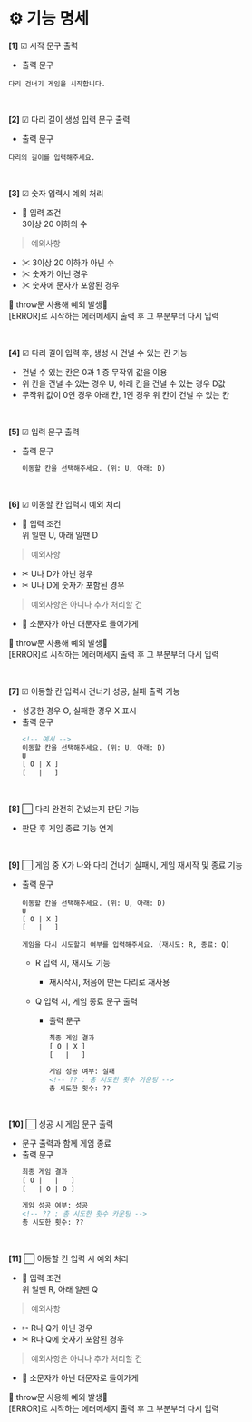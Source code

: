 # ⚙ **기능 명세**

**[1]** ☑ 시작 문구 출력

* 출력 문구

```
다리 건너기 게임을 시작합니다.
```

<br>

**[2]** ☑ 다리 길이 생성 입력 문구 출력

* 출력 문구

```
다리의 길이를 입력해주세요.
```

<br>

**[3]** ☑ 숫자 입력시 예외 처리

* 📌 입력 조건<br>
  3이상 20 이하의 수
> 예외사항
* ✂ 3이상 20 이하가 아닌 수
* ✂ 숫자가 아닌 경우
* ✂ 숫자에 문자가 포함된 경우

🚫 throw문 사용해 예외 발생🚫<br>
[ERROR]로 시작하는 에러메세지 출력 후 그 부분부터 다시 입력

<br>

**[4]** ☑ 다리 길이 입력 후, 생성 시 건널 수 있는 칸 기능

* 건널 수 있는 칸은 0과 1 중 무작위 값을 이용
* 위 칸을 건널 수 있는 경우 U, 아래 칸을 건널 수 있는 경우 D값
* 무작위 값이 0인 경우 아래 칸, 1인 경우 위 칸이 건널 수 있는 칸

<br>

**[5]** ☑ 입력 문구 출력

* 출력 문구

    ```html
    이동할 칸을 선택해주세요. (위: U, 아래: D)
    ```

<br>

**[6]** ☑ 이동할 칸 입력시 예외 처리

* 📌 입력 조건<br>
  위 일땐 U, 아래 일땐 D
> 예외사항
* ✂ U나 D가 아닌 경우
* ✂ U나 D에 숫자가 포함된 경우

> 예외사항은 아니나 추가 처리할 건
* 📍 소문자가 아닌 대문자로 들어가게

🚫 throw문 사용해 예외 발생🚫<br>
[ERROR]로 시작하는 에러메세지 출력 후 그 부분부터 다시 입력

<br>

**[7]** ☑ 이동할 칸 입력시 건너기 성공, 실패 출력 기능

* 성공한 경우 O, 실패한 경우 X 표시
* 출력 문구
    ```html
    <!-- 예시 -->
    이동할 칸을 선택해주세요. (위: U, 아래: D)
    U
    [ O | X ]
    [   |   ]
    ```

<br>

**[8]** ⬜ 다리 완전히 건넜는지 판단 기능

* 판단 후 게임 종료 기능 연계


<br>

**[9]** ⬜ 게임 중 X가 나와 다리 건너기 실패시, 게임 재시작 및 종료 기능

* 출력 문구
    ```
    이동할 칸을 선택해주세요. (위: U, 아래: D)
    U
    [ O | X ]
    [   |   ]

    게임을 다시 시도할지 여부를 입력해주세요. (재시도: R, 종료: Q)
    ```
    - R 입력 시, 재시도 기능
        + 재시작시, 처음에 만든 다리로 재사용

    - Q 입력 시, 게임 종료 문구 출력
        + 출력 문구
            ```html
            최종 게임 결과
            [ O | X ]
            [   |   ]

            게임 성공 여부: 실패
            <!-- ?? : 총 시도한 횟수 카운팅 -->
            총 시도한 횟수: ??
            ```

<br>

**[10]** ⬜ 성공 시 게임 문구 출력

* 문구 출력과 함께 게임 종료
* 출력 문구
    ```html
    최종 게임 결과
    [ O |   |   ]
    [   | O | O ]

    게임 성공 여부: 성공
    <!-- ?? : 총 시도한 횟수 카운팅 -->
    총 시도한 횟수: ??
    ```

<br>

**[11]** ⬜ 이동할 칸 입력 시 예외 처리

* 📌 입력 조건<br>
  위 일땐 R, 아래 일땐 Q
> 예외사항
* ✂ R나 Q가 아닌 경우
* ✂ R나 Q에 숫자가 포함된 경우

> 예외사항은 아니나 추가 처리할 건
* 📍 소문자가 아닌 대문자로 들어가게

🚫 throw문 사용해 예외 발생🚫<br>
[ERROR]로 시작하는 에러메세지 출력 후 그 부분부터 다시 입력

